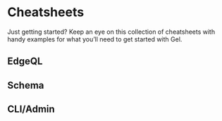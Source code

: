 # Cheatsheets

Just getting started? Keep an eye on this collection of cheatsheets with handy examples for what you’ll need to get started with Gel.

## EdgeQL

## Schema

## CLI/Admin

